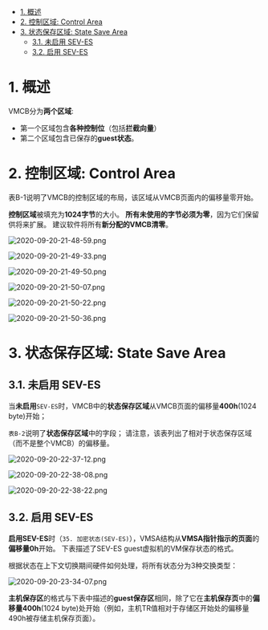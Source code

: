 
<!-- @import "[TOC]" {cmd="toc" depthFrom=1 depthTo=6 orderedList=false} -->

<!-- code_chunk_output -->

- [1. 概述](#1-概述)
- [2. 控制区域: Control Area](#2-控制区域-control-area)
- [3. 状态保存区域: State Save Area](#3-状态保存区域-state-save-area)
  - [3.1. 未启用 SEV-ES](#31-未启用-sev-es)
  - [3.2. 启用 SEV-ES](#32-启用-sev-es)

<!-- /code_chunk_output -->

# 1. 概述

VMCB分为**两个区域**:
* 第一个区域包含**各种控制位**（包括**拦截向量**）
* 第二个区域包含已保存的**guest状态**。

# 2. 控制区域: Control Area

表B-1说明了VMCB的控制区域的布局，该区域从VMCB页面内的偏移量零开始。 

**控制区域**被填充为**1024字节**的大小。 **所有未使用的字节必须为零**，因为它们保留供将来扩展。 建议软件将所有**新分配的VMCB清零**。

![2020-09-20-21-48-59.png](./images/2020-09-20-21-48-59.png)

![2020-09-20-21-49-33.png](./images/2020-09-20-21-49-33.png)

![2020-09-20-21-49-50.png](./images/2020-09-20-21-49-50.png)

![2020-09-20-21-50-07.png](./images/2020-09-20-21-50-07.png)

![2020-09-20-21-50-22.png](./images/2020-09-20-21-50-22.png)

![2020-09-20-21-50-36.png](./images/2020-09-20-21-50-36.png)

# 3. 状态保存区域: State Save Area

## 3.1. 未启用 SEV-ES

当**未启用**`SEV-ES`时，VMCB中的**状态保存区域**从VMCB页面的偏移量**400h**(1024 byte)开始； 

`表B-2`说明了**状态保存区域**中的字段； 请注意，该表列出了相对于状态保存区域（而不是整个VMCB）的偏移量。

![2020-09-20-22-37-12.png](./images/2020-09-20-22-37-12.png)

![2020-09-20-22-38-08.png](./images/2020-09-20-22-38-08.png)

![2020-09-20-22-38-22.png](./images/2020-09-20-22-38-22.png)

## 3.2. 启用 SEV-ES

**启用SEV-ES**时（`35. 加密状态(SEV-ES)`），VMSA结构从**VMSA指针指示的页面**的**偏移量0h**开始。 下表描述了SEV-ES guest虚拟机的VM保存状态的格式。

根据状态在上下文切换期间硬件如何处理，将所有状态分为3种交换类型：

![2020-09-20-23-34-07.png](./images/2020-09-20-23-34-07.png)

**主机保存区**的格式与下表中描述的**guest保存区**相同，除了它在**主机保存页**中的**偏移量400h**(1024 byte)处开始（例如，主机TR值相对于存储区开始处的偏移量490h被存储主机保存页面）。
